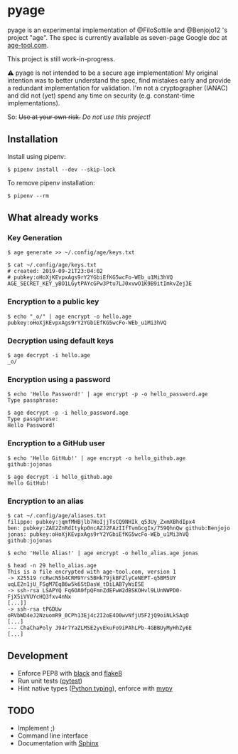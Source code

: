 # pyage

pyage is an experimental implementation of @FiloSottile and @Benjojo12 's project "age".
The spec is currently available as seven-page Google doc at [age-tool.com](https://age-tool.com).

This project is still work-in-progress.

⚠️ pyage is not intended to be a secure age implementation!
My original intention was to better understand the spec, find mistakes early and provide a redundant implementation for validation. I'm not a cryptographer (IANAC) and did not (yet) spend any time on security (e.g. constant-time implementations).

So:
~~Use at your own risk.~~ *Do not use this project!*

## Installation
Install using pipenv:

    $ pipenv install --dev --skip-lock

To remove pipenv installation:

    $ pipenv --rm

## What already works

### Key Generation

    $ age generate >> ~/.config/age/keys.txt

    $ cat ~/.config/age/keys.txt
    # created: 2019-09-21T23:04:02
    # pubkey:oHoXjKEvpxAgs9rY2YGbiEfKG5wcFo-WEb_u1Mi3hVQ
    AGE_SECRET_KEY_yBO1LGytPAYcGPw3Ptu7LJ0xvwO1K9B9itImkvZej3E


### Encryption to a public key

    $ echo "_o/" | age encrypt -o hello.age pubkey:oHoXjKEvpxAgs9rY2YGbiEfKG5wcFo-WEb_u1Mi3hVQ


### Decryption using default keys

    $ age decrypt -i hello.age
    _o/

### Encryption using a password

    $ echo 'Hello Password!' | age encrypt -p -o hello_password.age
    Type passphrase:

    $ age decrypt -p -i hello_password.age
    Type passphrase:
    Hello Password!

### Encryption to a GitHub user

    $ echo 'Hello GitHub!' | age encrypt -o hello_github.age github:jojonas

    $ age decrypt -i hello_github.age
    Hello GitHub!

### Encryption to an alias

    $ cat ~/.config/age/aliases.txt
    filippo: pubkey:jqmfMHBjlb7HoIjjTsCQ9NHIk_q53Uy_ZxmXBhdIpx4
    ben: pubkey:ZAE2ZnRdItykp0ncAZJ2FAzIIfTvmGcgIx/759QhnQw github:Benjojo
    jonas: pubkey:oHoXjKEvpxAgs9rY2YGbiEfKG5wcFo-WEb_u1Mi3hVQ github:jojonas

    $ echo 'Hello Alias!' | age encrypt -o hello_alias.age jonas

    $ head -n 29 hello_alias.age
    This is a file encrypted with age-tool.com, version 1
    -> X25519 rcRwcN5b4CRM9Yrs5BHk79jkBFZlyCeNEPT-q5BM5UY uqLE2n1jU_FSgM7EqB6w5k6StDasW_tDiLAB7yWiESE
    -> ssh-rsa LSAPYQ Fq6OA0fpQFmnZdEFwW2dBSKOHvl9LUnNWPD0-FjX5iVVUYcHQ3fxv4nNx
    [...]]
    -> ssh-rsa tPGDUw oRVbWD4eJ2NzuomR9_0CPh13Ej4c2I2oE4O0wvNfjU5F2jQ9oiNLkSAqO
    [...]
    --- ChaChaPoly J94r7YaZLMSE2yvEkuFo9iPAhLPb-4GBBUyMyHhZy6E
    [...]


## Development
* Enforce PEP8 with [black](https://github.com/psf/black) and [flake8](http://flake8.pycqa.org/en/latest/)
* Run unit tests ([pytest](https://docs.pytest.org/en/latest/))
* Hint native types ([Python typing](https://docs.python.org/3/library/typing.html)), enforce with [mypy](http://mypy-lang.org/)

## TODO
* Implement ;)
* Command line interface
* Documentation with [Sphinx](https://www.sphinx-doc.org/en/master/)
